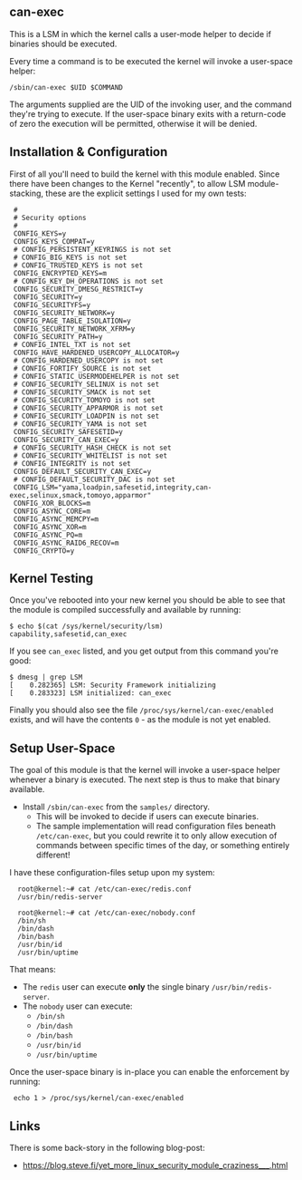 can-exec
--------

This is a LSM in which the kernel calls a user-mode helper to decide
if binaries should be executed.

Every time a command is to be executed the kernel will invoke a user-space helper:

    /sbin/can-exec $UID $COMMAND

The arguments supplied are the UID of the invoking user, and the command
they're trying to execute.  If the user-space binary exits with a return-code
of zero the execution will be permitted, otherwise it will be denied.



## Installation & Configuration

First of all you'll need to build the kernel with this module enabled.  Since there have been changes to the Kernel "recently", to allow LSM module-stacking, these are the explicit settings I used for my own tests:

     #
     # Security options
     #
     CONFIG_KEYS=y
     CONFIG_KEYS_COMPAT=y
     # CONFIG_PERSISTENT_KEYRINGS is not set
     # CONFIG_BIG_KEYS is not set
     # CONFIG_TRUSTED_KEYS is not set
     CONFIG_ENCRYPTED_KEYS=m
     # CONFIG_KEY_DH_OPERATIONS is not set
     CONFIG_SECURITY_DMESG_RESTRICT=y
     CONFIG_SECURITY=y
     CONFIG_SECURITYFS=y
     CONFIG_SECURITY_NETWORK=y
     CONFIG_PAGE_TABLE_ISOLATION=y
     CONFIG_SECURITY_NETWORK_XFRM=y
     CONFIG_SECURITY_PATH=y
     # CONFIG_INTEL_TXT is not set
     CONFIG_HAVE_HARDENED_USERCOPY_ALLOCATOR=y
     # CONFIG_HARDENED_USERCOPY is not set
     # CONFIG_FORTIFY_SOURCE is not set
     # CONFIG_STATIC_USERMODEHELPER is not set
     # CONFIG_SECURITY_SELINUX is not set
     # CONFIG_SECURITY_SMACK is not set
     # CONFIG_SECURITY_TOMOYO is not set
     # CONFIG_SECURITY_APPARMOR is not set
     # CONFIG_SECURITY_LOADPIN is not set
     # CONFIG_SECURITY_YAMA is not set
     CONFIG_SECURITY_SAFESETID=y
     CONFIG_SECURITY_CAN_EXEC=y
     # CONFIG_SECURITY_HASH_CHECK is not set
     # CONFIG_SECURITY_WHITELIST is not set
     # CONFIG_INTEGRITY is not set
     CONFIG_DEFAULT_SECURITY_CAN_EXEC=y
     # CONFIG_DEFAULT_SECURITY_DAC is not set
     CONFIG_LSM="yama,loadpin,safesetid,integrity,can-exec,selinux,smack,tomoyo,apparmor"
     CONFIG_XOR_BLOCKS=m
     CONFIG_ASYNC_CORE=m
     CONFIG_ASYNC_MEMCPY=m
     CONFIG_ASYNC_XOR=m
     CONFIG_ASYNC_PQ=m
     CONFIG_ASYNC_RAID6_RECOV=m
     CONFIG_CRYPTO=y


## Kernel Testing

Once you've rebooted into your new kernel you should be able to see that the module is compiled successfully and available by running:

    $ echo $(cat /sys/kernel/security/lsm)
    capability,safesetid,can_exec

If you see `can_exec` listed, and you get output from this command you're good:

    $ dmesg | grep LSM
    [    0.282365] LSM: Security Framework initializing
    [    0.283323] LSM initialized: can_exec

Finally you should also see the file `/proc/sys/kernel/can-exec/enabled` exists, and will have the contents `0` - as the module is not yet enabled.


## Setup User-Space

The goal of this module is that the kernel will invoke a user-space helper whenever a binary is executed.  The next step is thus to make that binary available.

* Install `/sbin/can-exec` from the `samples/` directory.
   * This will be invoked to decide if users can execute binaries.
   * The sample implementation will read configuration files beneath `/etc/can-exec`, but you could rewrite it to only allow execution of commands between specific times of the day, or something entirely different!

I have these configuration-files setup upon my system:

      root@kernel:~# cat /etc/can-exec/redis.conf
      /usr/bin/redis-server

      root@kernel:~# cat /etc/can-exec/nobody.conf
      /bin/sh
      /bin/dash
      /bin/bash
      /usr/bin/id
      /usr/bin/uptime

That means:

* The `redis` user can execute __only__ the single binary `/usr/bin/redis-server`.
* The `nobody` user can execute:
   * `/bin/sh`
   * `/bin/dash`
   * `/bin/bash`
   * `/usr/bin/id`
   * `/usr/bin/uptime`

Once the user-space binary is in-place you can enable the enforcement
by running:

     echo 1 > /proc/sys/kernel/can-exec/enabled


## Links

There is some back-story in the following blog-post:

* https://blog.steve.fi/yet_more_linux_security_module_craziness___.html
